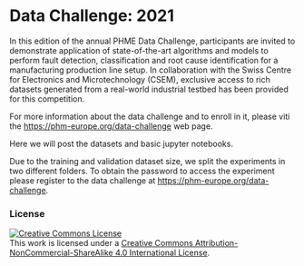 Data Challenge: 2021
=========================================

In this edition of the annual PHME Data Challenge, participants are invited to demonstrate application of state-of-the-art algorithms and models to perform fault detection, classification and root cause identification for a manufacturing production line setup. In collaboration with the Swiss Centre for Electronics and Microtechnology (CSEM), exclusive access to rich datasets generated from a real-world industrial testbed has been provided for this competition.

For more information about the data challenge and to enroll in it, please viti the https://phm-europe.org/data-challenge web page.

Here we will post the datasets and basic jupyter notebooks.

Due to the training and validation dataset size, we split the experiments in two different folders. To obtain the password to access the experiment please register to the data challenge at https://phm-europe.org/data-challenge.


### License
<a rel="license" href="http://creativecommons.org/licenses/by-nc-sa/4.0/"><img alt="Creative Commons License" style="border-width:0" src="https://i.creativecommons.org/l/by-nc-sa/4.0/88x31.png" /></a><br />This work is licensed under a <a rel="license" href="http://creativecommons.org/licenses/by-nc-sa/4.0/">Creative Commons Attribution-NonCommercial-ShareAlike 4.0 International License</a>.
